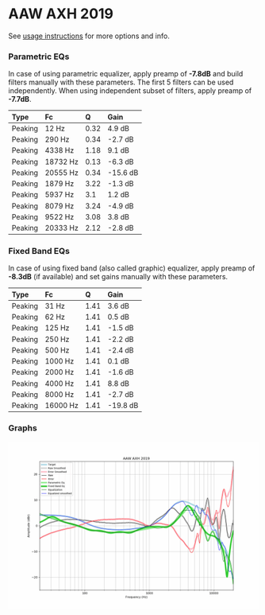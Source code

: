 # AAW AXH 2019
See [usage instructions](https://github.com/jaakkopasanen/AutoEq#usage) for more options and info.

### Parametric EQs
In case of using parametric equalizer, apply preamp of **-7.8dB** and build filters manually
with these parameters. The first 5 filters can be used independently.
When using independent subset of filters, apply preamp of **-7.7dB**.

| Type    | Fc       |    Q | Gain     |
|:--------|:---------|:-----|:---------|
| Peaking | 12 Hz    | 0.32 | 4.9 dB   |
| Peaking | 290 Hz   | 0.34 | -2.7 dB  |
| Peaking | 4338 Hz  | 1.18 | 9.1 dB   |
| Peaking | 18732 Hz | 0.13 | -6.3 dB  |
| Peaking | 20555 Hz | 0.34 | -15.6 dB |
| Peaking | 1879 Hz  | 3.22 | -1.3 dB  |
| Peaking | 5937 Hz  | 3.1  | 1.2 dB   |
| Peaking | 8079 Hz  | 3.24 | -4.9 dB  |
| Peaking | 9522 Hz  | 3.08 | 3.8 dB   |
| Peaking | 20333 Hz | 2.12 | -2.8 dB  |

### Fixed Band EQs
In case of using fixed band (also called graphic) equalizer, apply preamp of **-8.3dB**
(if available) and set gains manually with these parameters.

| Type    | Fc       |    Q | Gain     |
|:--------|:---------|:-----|:---------|
| Peaking | 31 Hz    | 1.41 | 3.6 dB   |
| Peaking | 62 Hz    | 1.41 | 0.5 dB   |
| Peaking | 125 Hz   | 1.41 | -1.5 dB  |
| Peaking | 250 Hz   | 1.41 | -2.2 dB  |
| Peaking | 500 Hz   | 1.41 | -2.4 dB  |
| Peaking | 1000 Hz  | 1.41 | 0.1 dB   |
| Peaking | 2000 Hz  | 1.41 | -1.6 dB  |
| Peaking | 4000 Hz  | 1.41 | 8.8 dB   |
| Peaking | 8000 Hz  | 1.41 | -2.7 dB  |
| Peaking | 16000 Hz | 1.41 | -19.8 dB |

### Graphs
![](./AAW%20AXH%202019.png)